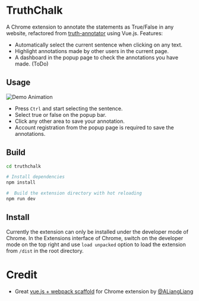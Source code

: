 # TruthChalk
A Chrome extension to annotate the statements as True/False in any website, refactored from [truth-annotator](https://github.com/archlyx/truth-annotator) using Vue.js.
Features:
* Automatically select the current sentence when clicking on any text.
* Highlight annotations made by other users in the current page.
* A dashboard in the popup page to check the annotations you have made. (ToDo)

## Usage
![Demo Animation](../assets/demo.gif?raw=true)

* Press `Ctrl` and start selecting the sentence.
* Select true or false on the popup bar.
* Click any other area to save your annotation.
* Account registration from the popup page is required to save the annotations.

## Build
``` bash
cd truthchalk

# Install dependencies
npm install

#  Build the extension directory with hot reloading
npm run dev
```

## Install
Currently the extension can only be installed under the developer mode of Chrome.
In the Extensions interface of Chrome, switch on the developer mode on the top right and use `load unpacked` option to load the extension from `/dist` in the root directory.

# Credit
* Great [vue.js + webpack scaffold](https://github.com/ALiangLiang/vue-webpack-chrome-extension-template) for Chrome extension by [@ALiangLiang](https://github.com/ALiangLiang)